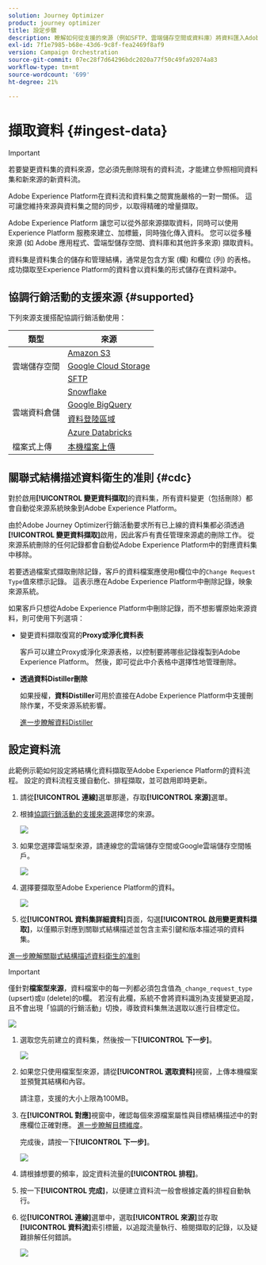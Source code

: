 ```yaml
---
solution: Journey Optimizer
product: journey optimizer
title: 設定步驟
description: 瞭解如何從支援的來源（例如SFTP、雲端儲存空間或資料庫）將資料匯入Adobe Experience Platform。
exl-id: 7f1e7985-b68e-43d6-9c8f-fea2469f8af9
version: Campaign Orchestration
source-git-commit: 07ec28f7d64296bdc2020a77f50c49fa92074a83
workflow-type: tm+mt
source-wordcount: '699'
ht-degree: 21%

---
```



# 擷取資料 {#ingest-data}

>[!IMPORTANT]
>
>若要變更資料集的資料來源，您必須先刪除現有的資料流，才能建立參照相同資料集和新來源的新資料流。
>
>Adobe Experience Platform在資料流和資料集之間實施嚴格的一對一關係。 這可讓您維持來源與資料集之間的同步，以取得精確的增量擷取。

Adobe Experience Platform 讓您可以從外部來源擷取資料，同時可以使用 Experience Platform 服務來建立、加標籤，同時強化傳入資料。 您可以從多種來源 (如 Adobe 應用程式、雲端型儲存空間、資料庫和其他許多來源) 擷取資料。 

資料集是資料集合的儲存和管理結構，通常是包含方案 (欄) 和欄位 (列) 的表格。 成功擷取至Experience Platform的資料會以資料集的形式儲存在資料湖中。

## 協調行銷活動的支援來源 {#supported}

下列來源支援搭配協調行銷活動使用：

<table>
  <thead>
    <tr>
      <th>類型</th>
      <th>來源</th>
    </tr>
  </thead>
  <tbody>
    <tr>
      <td rowspan="3">雲端儲存空間</td>
      <td><a href="https://experienceleague.adobe.com/zh-hant/docs/experience-platform/sources/ui-tutorials/create/cloud-storage/s3">Amazon S3</a></td>
    </tr>
    <tr>
      <td><a href="https://experienceleague.adobe.com/zh-hant/docs/experience-platform/sources/ui-tutorials/create/cloud-storage/google-cloud-storage">Google Cloud Storage</a></td>
    </tr>
    <tr>
      <td><a href="https://experienceleague.adobe.com/zh-hant/docs/experience-platform/sources/ui-tutorials/create/cloud-storage/sftp">SFTP</a></td>
    </tr>
      <td rowspan="4">雲端資料倉儲</td>
      <td><a href="https://experienceleague.adobe.com/zh-hant/docs/experience-platform/sources/ui-tutorials/create/databases/snowflake">Snowflake</a></td>
    </tr>
    <tr>
      <td><a href="https://experienceleague.adobe.com/zh-hant/docs/experience-platform/sources/ui-tutorials/create/databases/bigquery">Google BigQuery</a></td>
    </tr>
    <tr>
      <td><a href="https://experienceleague.adobe.com/zh-hant/docs/experience-platform/sources/ui-tutorials/create/cloud-storage/data-landing-zone">資料登陸區域<a></td>
    </tr>
    <tr>
      <td><a href="https://experienceleague.adobe.com/zh-hant/docs/experience-platform/sources/ui-tutorials/create/databases/databricks">Azure Databricks</a></td>
    </tr>
    <tr>
      <td rowspan="3">檔案式上傳</td>
      <td><a href="https://experienceleague.adobe.com/zh-hant/docs/experience-platform/sources/ui-tutorials/create/local-system/local-file-upload">本機檔案上傳<a></td>
    </tr>

</tbody>
</table>

## 關聯式結構描述資料衛生的准則 {#cdc}

對於啟用&#x200B;**[!UICONTROL 變更資料擷取]**&#x200B;的資料集，所有資料變更（包括刪除）都會自動從來源系統映象到Adobe Experience Platform。

由於Adobe Journey Optimizer行銷活動要求所有已上線的資料集都必須透過&#x200B;**[!UICONTROL 變更資料擷取]**&#x200B;啟用，因此客戶有責任管理來源處的刪除工作。 從來源系統刪除的任何記錄都會自動從Adobe Experience Platform中的對應資料集中移除。

若要透過檔案式擷取刪除記錄，客戶的資料檔案應使用`D`欄位中的`Change Request Type`值來標示記錄。 這表示應在Adobe Experience Platform中刪除記錄，映象來源系統。

如果客戶只想從Adobe Experience Platform中刪除記錄，而不想影響原始來源資料，則可使用下列選項：

* 變更資料擷取復寫的&#x200B;**Proxy或淨化資料表**

  客戶可以建立Proxy或淨化來源表格，以控制要將哪些記錄複製到Adobe Experience Platform。 然後，即可從此中介表格中選擇性地管理刪除。

* **透過資料Distiller刪除**

  如果授權，**資料Distiller**&#x200B;可用於直接在Adobe Experience Platform中支援刪除作業，不受來源系統影響。

  [進一步瞭解資料Distiller](https://experienceleague.adobe.com/zh-hant/docs/experience-platform/query/data-distiller/overview)

## 設定資料流

此範例示範如何設定將結構化資料擷取至Adobe Experience Platform的資料流程。 設定的資料流程支援自動化、排程擷取，並可啟用即時更新。

1. 請從&#x200B;**[!UICONTROL 連線]**&#x200B;選單那邊，存取&#x200B;**[!UICONTROL 來源]**&#x200B;選單。

1. 根據[協調行銷活動的支援來源](#supported)選擇您的來源。

   ![](assets/admin_sources_1.png)

1. 如果您選擇雲端型來源，請連線您的雲端儲存空間或Google雲端儲存空間帳戶。

   ![](assets/admin_sources_2.png)

1. 選擇要擷取至Adobe Experience Platform的資料。

   ![](assets/S3_config_1.png)

1. 從&#x200B;**[!UICONTROL 資料集詳細資料]**&#x200B;頁面，勾選&#x200B;**[!UICONTROL 啟用變更資料擷取]**，以僅顯示對應到關聯式結構描述並包含主索引鍵和版本描述項的資料集。

[進一步瞭解關聯式結構描述資料衛生的准則](#cdc)

   >[!IMPORTANT]
   >
   > 僅針對&#x200B;**檔案型來源**，資料檔案中的每一列都必須包含值為`_change_request_type` (upsert)或`U` (delete)的`D`欄。 若沒有此欄，系統不會將資料識別為支援變更追蹤，且不會出現「協調的行銷活動」切換，導致資料集無法選取以進行目標定位。

   ![](assets/S3_config_6.png)

1. 選取您先前建立的資料集，然後按一下&#x200B;**[!UICONTROL 下一步]**。

   ![](assets/S3_config_3.png)

1. 如果您只使用檔案型來源，請從&#x200B;**[!UICONTROL 選取資料]**&#x200B;視窗，上傳本機檔案並預覽其結構和內容。

   請注意，支援的大小上限為100MB。

1. 在&#x200B;**[!UICONTROL 對應]**&#x200B;視窗中，確認每個來源檔案屬性與目標結構描述中的對應欄位正確對應。 [進一步瞭解目標維度](target-dimension.md)。

   完成後，請按一下&#x200B;**[!UICONTROL 下一步]**。

   ![](assets/S3_config_4.png)

1. 請根據想要的頻率，設定資料流量的&#x200B;**[!UICONTROL 排程]**。

1. 按一下&#x200B;**[!UICONTROL 完成]**，以便建立資料流一般會根據定義的排程自動執行。

1. 從&#x200B;**[!UICONTROL 連線]**&#x200B;選單中，選取&#x200B;**[!UICONTROL 來源]**&#x200B;並存取&#x200B;**[!UICONTROL 資料流]**&#x200B;索引標籤，以追蹤流量執行、檢閱擷取的記錄，以及疑難排解任何錯誤。

   ![](assets/S3_config_5.png)


